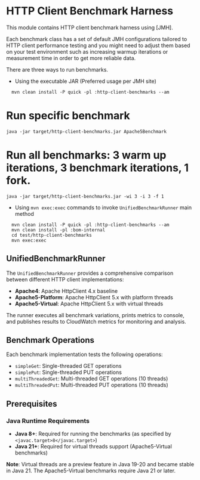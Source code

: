 # HTTP Client Benchmark Harness

This module contains HTTP client benchmark harness using [JMH].

Each benchmark class has a set of default
JMH configurations tailored to HTTP client performance testing and you might need to
adjust them based on your test environment such as increasing warmup iterations
or measurement time in order to get more reliable data.

There are three ways to run benchmarks.

- Using the executable JAR (Preferred usage per JMH site)
```
  mvn clean install -P quick -pl :http-client-benchmarks --am
```
  
# Run specific benchmark
```
java -jar target/http-client-benchmarks.jar Apache5Benchmark
```

# Run all benchmarks: 3 warm up iterations, 3 benchmark iterations, 1 fork.
```
java -jar target/http-client-benchmarks.jar -wi 3 -i 3 -f 1
```

- Using `mvn exec:exec` commands to invoke `UnifiedBenchmarkRunner` main method
```
  mvn clean install -P quick -pl :http-client-benchmarks --am
  mvn clean install -pl :bom-internal
  cd test/http-client-benchmarks
  mvn exec:exec
```

## UnifiedBenchmarkRunner

The `UnifiedBenchmarkRunner` provides a comprehensive comparison between different HTTP client implementations:

- **Apache4**: Apache HttpClient 4.x baseline
- **Apache5-Platform**: Apache HttpClient 5.x with platform threads
- **Apache5-Virtual**: Apache HttpClient 5.x with virtual threads

The runner executes all benchmark variations, prints metrics to console, and publishes results to CloudWatch metrics for monitoring and analysis.

## Benchmark Operations

Each benchmark implementation tests the following operations:
- `simpleGet`: Single-threaded GET operations
- `simplePut`: Single-threaded PUT operations
- `multiThreadedGet`: Multi-threaded GET operations (10 threads)
- `multiThreadedPut`: Multi-threaded PUT operations (10 threads)

## Prerequisites

### Java Runtime Requirements

- **Java 8+**: Required for running the benchmarks (as specified by `<javac.target>8</javac.target>`)
- **Java 21+**: Required for virtual threads support (Apache5-Virtual benchmarks)

**Note**: Virtual threads are a preview feature in Java 19-20 and became stable in Java 21. The Apache5-Virtual benchmarks require Java 21 or later.

